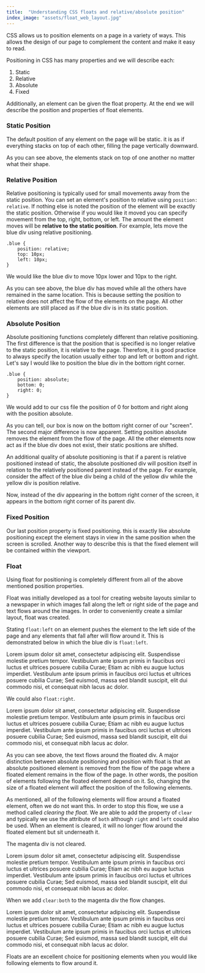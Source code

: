 ```yaml
---
title:  "Understanding CSS floats and relative/absolute position"
index_image: "assets/float_web_layout.jpg"
---
```


CSS allows us to position elements on a page in a variety of ways. This allows the design of our page to complement the content and make it easy to read.

Positioning in CSS has many properties and we will describe each:
1. Static
2. Relative
3. Absolute
4. Fixed

Additionally, an element can be given the float property. At the end we will describe the position and properties of float elements.

### Static Position

The default position of any element on the page will be static. it is as if everything stacks on top of each other, filling the page vertically downward. 

<div class="screen static">
	<div class="orange"></div>
	<div class="blue"></div>
	<div class="yellow"></div>
	<div class="magenta"></div>
</div>

As you can see above, the elements stack on top of one another no matter what their shape.

### Relative Position

Relative positioning is typically used for small movements away from the static position. You can set an element's position to relative using `position: relative`. If nothing else is noted the position of the element will be exactly the static position. Otherwise if you would like it moved you can specify movement from the top, right, bottom, or left. The amount the element moves will be **relative to the static position**. For example, lets move the blue div using relative positioning.
```
.blue {
	position: relative;
	top: 10px;
	left: 10px;
}
```
We would like the blue div to move 10px lower and 10px to the right.

<div class="screen relative">
	<div class="orange"></div>
	<div class="blue"></div>
	<div class="yellow"></div>
	<div class="magenta"></div>
</div>

As you can see above, the blue div has moved while all the others have remained in the same location. This is because setting the position to relative does not affect the flow of the elements on the page. All other elements are still placed as if the blue div is in its static position. 

### Absolute Position

Absolute positioning functions completely different than relative positioning. The first difference is that the position that is specified is no longer relative to the static position, it is relative to the page. Therefore, it is good practice to always specify the location usually either top and left or bottom and right. Let's say I would like to position the blue div in the bottom right corner. 
```
.blue {
	position: absolute;
	bottom: 0;
	right: 0;
}
```
We would add to our css file the position of 0 for bottom and right along with the position absolute.

<div class="screen absolute">
	<div class="orange"></div>
	<div class="blue"></div>
	<div class="yellow"></div>
	<div class="magenta"></div>
</div>

As you can tell, our box is now on the bottom right corner of our "screen". The second major difference is now apparent. Setting position absolute removes the element from the flow of the page. All the other elements now act as if the blue div does not exist, their static positions are shifted.

An additional quality of absolute positioning is that if a parent is relative positioned instead of static, the absolute positioned div will position itself in relation to the relatively positioned parent instead of the page. For example, consider the affect of the blue div being a child of the yellow div while the yellow div is position relative.

<div class="screen absolute absolute2">
	<div class="orange"></div>
	<div class="yellow">
	<div class="blue"></div>
	</div>
	<div class="magenta"></div>
</div>

Now, instead of the div appearing in the bottom right corner of the screen, it appears in the bottom right corner of its parent div.

### Fixed Position

Our last position property is fixed positioning. this is exactly like absolute positioning except the element stays in view in the same position when the screen is scrolled. Another way to describe this is that the fixed element will be contained within the viewport.

### Float

Using float for positioning is completely different from all of the above mentioned position properties.

Float was initially developed as a tool for creating website layouts similar to a newspaper in which images fall along the left or right side of the page and text flows around the images. In order to conveniently create a similar layout, float was created.

Stating `float:left` on an element pushes the element to the left side of the page and any elements that fall after will flow around it. This is demonstrated below in which the blue div is `float:left`.

<div class="screen floatleft">
	<div class="orange"></div>
	<div class="blue"></div>
	<div class="yellow">Lorem ipsum dolor sit amet, consectetur adipiscing elit. Suspendisse molestie pretium tempor. Vestibulum ante ipsum primis in faucibus orci luctus et ultrices posuere cubilia Curae; Etiam ac nibh eu augue luctus imperdiet. Vestibulum ante ipsum primis in faucibus orci luctus et ultrices posuere cubilia Curae; Sed euismod, massa sed blandit suscipit, elit dui commodo nisi, et consequat nibh lacus ac dolor.</div>
	<div class="magenta"></div>
</div>

We could also `float:right`.

<div class="screen floatright">
	<div class="orange"></div>
	<div class="blue"></div>
	<div class="yellow">Lorem ipsum dolor sit amet, consectetur adipiscing elit. Suspendisse molestie pretium tempor. Vestibulum ante ipsum primis in faucibus orci luctus et ultrices posuere cubilia Curae; Etiam ac nibh eu augue luctus imperdiet. Vestibulum ante ipsum primis in faucibus orci luctus et ultrices posuere cubilia Curae; Sed euismod, massa sed blandit suscipit, elit dui commodo nisi, et consequat nibh lacus ac dolor.</div>
	<div class="magenta"></div>
</div>

As you can see above, the text flows around the floated div. A major distinction between absolute positioning and position with float is that an absolute positioned element is removed from the flow of the page where a floated element remains in the flow of the page. In other words, the position of elements following the floated element depend on it. So, changing the size of a floated element will affect the position of the following elements.

As mentioned, all of the following elements will flow around a floated element, often we do not want this. In order to stop this flow, we use a method called *clearing the float*. We are able to add the property of `clear` and typically we use the attribute of `both` although `right` and `left` could also be used. When an element is cleared, it will no longer flow around the floated element but sit underneath it.

The magenta div is not cleared.

<div class="screen floatnoclear">
	<div class="orange"></div>
	<div class="blue"></div>
	<div class="lyellow">Lorem ipsum dolor sit amet, consectetur adipiscing elit. Suspendisse molestie pretium tempor. Vestibulum ante ipsum primis in faucibus orci luctus et ultrices posuere cubilia Curae; Etiam ac nibh eu augue luctus imperdiet. Vestibulum ante ipsum primis in faucibus orci luctus et ultrices posuere cubilia Curae; Sed euismod, massa sed blandit suscipit, elit dui commodo nisi, et consequat nibh lacus ac dolor.</div>
	<div class="magenta"></div>
</div>

When we add `clear:both` to the magenta div the flow changes.

<div class="screen floatclear">
	<div class="orange"></div>
	<div class="blue"></div>
	<div class="yellow">Lorem ipsum dolor sit amet, consectetur adipiscing elit. Suspendisse molestie pretium tempor. Vestibulum ante ipsum primis in faucibus orci luctus et ultrices posuere cubilia Curae; Etiam ac nibh eu augue luctus imperdiet. Vestibulum ante ipsum primis in faucibus orci luctus et ultrices posuere cubilia Curae; Sed euismod, massa sed blandit suscipit, elit dui commodo nisi, et consequat nibh lacus ac dolor.</div>
	<div class="magenta"></div>
</div>

Floats are an excellent choice for positioning elements when you would like following elements to flow around it.